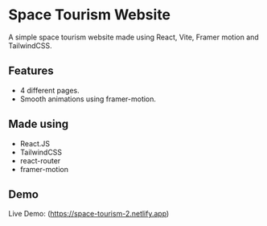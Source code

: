 # Space Tourism Website
A simple space tourism website made using React, Vite, Framer motion and TailwindCSS.

## Features
- 4 different pages.
- Smooth animations using framer-motion.

## Made using
- React.JS
- TailwindCSS
- react-router
- framer-motion

## Demo
Live Demo: (https://space-tourism-2.netlify.app)
